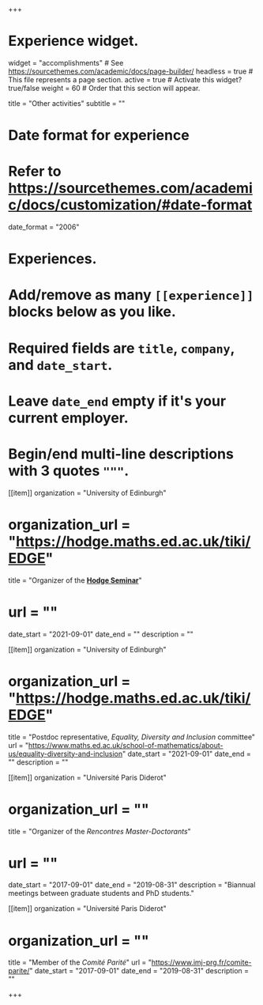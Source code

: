 +++
# Experience widget.
widget = "accomplishments"  # See https://sourcethemes.com/academic/docs/page-builder/
headless = true  # This file represents a page section.
active = true # Activate this widget? true/false
weight = 60  # Order that this section will appear.

title = "Other activities"
subtitle = ""

# Date format for experience
#   Refer to https://sourcethemes.com/academic/docs/customization/#date-format
date_format = "2006"

# Experiences.
#   Add/remove as many `[[experience]]` blocks below as you like.
#   Required fields are `title`, `company`, and `date_start`.
#   Leave `date_end` empty if it's your current employer.
#   Begin/end multi-line descriptions with 3 quotes `"""`.

[[item]]
  organization = "University of Edinburgh"
# organization_url = "https://hodge.maths.ed.ac.uk/tiki/EDGE"
  title = "Organizer of the [**Hodge Seminar**](https://sites.google.com/view/hodge-seminars/)"
#  url = ""
 date_start = "2021-09-01"
  date_end = ""
  description = ""

[[item]]
  organization = "University of Edinburgh"
# organization_url = "https://hodge.maths.ed.ac.uk/tiki/EDGE"
  title = "Postdoc representative, *Equality, Diversity and Inclusion* committee"
  url = "https://www.maths.ed.ac.uk/school-of-mathematics/about-us/equality-diversity-and-inclusion"
 date_start = "2021-09-01"
  date_end = ""
  description = ""

[[item]]
  organization = "Université Paris Diderot"
# organization_url = ""
  title = "Organizer of the *Rencontres Master-Doctorants*"
#  url = ""
  date_start = "2017-09-01"
  date_end = "2019-08-31"
  description = "Biannual meetings between graduate students and PhD students."

[[item]]
  organization = "Université Paris Diderot"
# organization_url = ""
  title = "Member of the *Comité Parité*"
  url = "https://www.imj-prg.fr/comite-parite/"
  date_start = "2017-09-01"
  date_end = "2019-08-31"
  description = ""



+++
